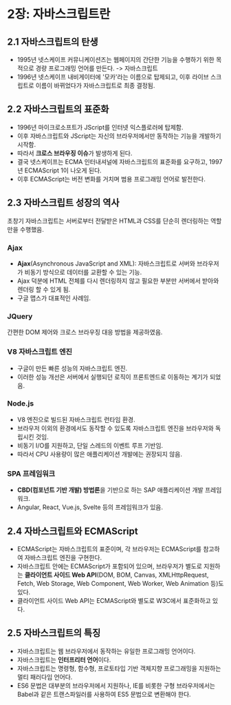# 2장: 자바스크립트란

## 2.1 자바스크립트의 탄생

- 1995년 넷스케이프 커뮤니케이션즈는 웹페이지의 간단한 기능을 수행하기 위한 목적으로 경량 프로그래밍 언어를 만든다. -> 자바스크립트
- 1996년 넷스케이프 내비게이터에 '모카'라는 이름으로 탑제되고, 이후 라이브 스크립트로 이름이 바뀌었다가 자바스크립트로 최종 결정됨.

## 2.2 자바스크립트의 표준화

- 1996년 마이크로소프트가 JScript를 인터넷 익스플로러에 탑제함.
- 이후 자바스크립트와 JScript는 자신의 브라우저에서만 동작하는 기능을 개발하기 시작함.
- 따라서 **크로스 브라우징 이슈**가 발생하게 된다.
- 결국 넷스케이프는 ECMA 인터내셔널에 자바스크립트의 표준화를 요구하고, 1997년 ECMAScript 1이 나오게 된다.
- 이후 ECMAScript는 버전 변화를 거치며 범용 프로그래밍 언어로 발전한다.

## 2.3 자바스크립트 성장의 역사

초창기 자바스크립트는 서버로부터 전달받은 HTML과 CSS를 단순히 렌더링하는 역할만을 수행했음.

### Ajax

- **Ajax**(Asynchronous JavaScript and XML): 자바스크립트로 서버와 브라우저가 비동기 방식으로 데이터를 교환할 수 있는 기능.
- Ajax 덕분에 HTML 전체를 다시 렌더링하지 않고 필요한 부분만 서버에서 받아와 렌더링 할 수 있게 됨.
- 구글 맵스가 대표적인 사례임.

### JQuery

간편한 DOM 제어와 크로스 브라우징 대응 방법을 제공하였음.

### V8 자바스크립트 엔진

- 구글이 만든 빠른 성능의 자바스크립트 엔진.
- 이러한 성능 개선은 서버에서 실행되던 로직이 프론트엔드로 이동하는 계기가 되었음.

### Node.js

- V8 엔진으로 빌드된 자바스크립트 런타임 환경.
- 브라우저 이외의 환경에서도 동작할 수 있도록 자바스크립트 엔진을 브라우저와 독립시킨 것임.
- 비동기 I/O를 지원하고, 단일 스레드의 이벤트 루프 기반임.
- 따라서 CPU 사용량이 많은 애플리케이션 개발에는 권장되지 않음.

### SPA 프레임워크

- **CBD(컴포넌트 기반 개발) 방법론**을 기반으로 하는 SAP 애플리케이션 개발 프레임워크.
- Angular, React, Vue.js, Svelte 등의 프레임워크가 있음.


## 2.4 자바스크립트와 ECMAScript

- ECMAScript는 자바스크립트의 표준이며, 각 브라우저는 ECMAScript를 참고하여 자바스크립트 엔진을 구현한다.
- 자바스크립트 안에는 ECMAScript가 포함되어 있으며, 브라우저가 별도로 지원하는 **클라이언트 사이드 Web API**(DOM, BOM, Canvas, XMLHttpRequest, Fetch, Web Storage, Web Component, Web Worker, Web Animation 등)도 있다.
- 클라이언트 사이드 Web API는 ECMAScript와 별도로 W3C에서 표준화하고 있다.

## 2.5 자바스크립트의 특징

- 자바스크립트는 웹 브라우저에서 동작하는 유일한 프로그래밍 언어이다.
- 자바스크립트는 **인터프리터 언어**이다.
- 자바스크립트는 명령형, 함수형, 프로토타입 기반 객체지향 프로그래밍을 지원하는 멀티 패러다임 언어다.
- ES6 문법은 대부분의 브라우저에서 지원하나, IE를 비롯한 구형 브라우저에서는 Babel과 같은 트랜스파일러를 사용하여 ES5 문법으로 변환해야 한다.